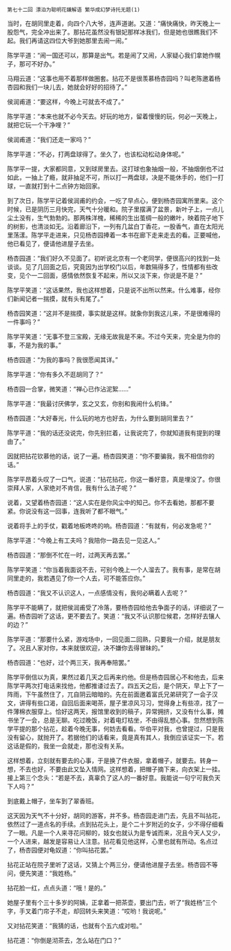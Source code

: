     第七十二回 漂泊为聪明花嫌解语 繁华成幻梦诗托无题(1) 

   当时，在胡同里走着，向四个八大爷，连声道谢。又道：“痛快痛快，昨天晚上一股怨气，完全冲出来了。那拈花虽然没有银妃那样冰我们，但是她也很瞧我们不起。我们再请这四位大爷到她那里去闹一闹。”

   陈学平道：“闹一国还可以，那算是出气。若是闹了又闹，人家疑心我们拿她作幌子，那可不好办。”

   马翔云道：“这事也用不着那样做圈套。拈花不是很羡慕杨杏园吗？叫老陈邀着杨杏园和我们一块儿去，她就会好好的招待了。”

   侯润甫道：“要这样，今晚上可就去不成了。”

   陈学平道：“本来也就不必今天去。好玩的地方，留着慢慢的玩，何必一天晚上，就把它玩一个干净哩？”

   侯润甫道：“我们还走一家吗？”

   陈学平道：“不必，打两盘球得了。坐久了，也该松动松动身体呢。”

   陈学平一提，大家都同意，又到球房里去。这打球也象抽烟一般，不抽烟倒也不过如此，一抽上了瘾，就非抽足不可，所以打一两盘球，决是不能休手的，他们一打球，一直就打到十二点钟方始回家。

   到了次日，陈学平记着侯润甫的约会，一吃了早点心，便到杨杏园寓所里来。这个时候，已是阴历三月快完，天气十分暖和。院子里摆满了盆景，新叶子上，一点儿尘土没有，生气勃勃的。那两株洋槐，稀稀的生出茧绸一般的嫩叶，映着院子地下的树影，也清淡如无。沿着廊沿下，一列有几盆白丁香花，一股香气，直在太阳光里荡漾。陈学平走进来，只见杨杏园捧着一本书在廊下走来走去的看。正要喊他，他已看见了，便请他进屋子去坐。

   杨杏园道：“我们好久不见面了。初听说北京有一个老同学，便很高兴的找到一处谈谈。见了几回面之后，究竟因为出学校门以后，年数隔得多了，性情都有些改变，见个一二回面，感情依然恢复不起来，所以又淡下来，你说是不是？”

   陈学平笑道：“这话果然，我也这样想着，只是说不出所以然来。什么难事，经你们新闻记者一揣摸，就有头有尾了。”

   杨杏园笑道：“这并不是揣摸，事实就是这样。就象你到我这儿来，不是很难得的一件事吗？”

   陈学平笑道：“无事不登三宝殿，无缘无故我是不来。不过今天来，完全是为你的事，不是为我的事。”

   杨杏园道：“为我的事吗？我很愿闻其详。”

   陈学平道：“你有多久不逛胡同了？”

   杨杏园一合掌，微笑道：“禅心已作沾泥絮……”

   陈学平道：“我最讨厌佛学，玄之又玄，你别和我闹什么机锋。”

   杨杏园道：“大好春光，什么玩的地方也好去，为什么要到胡同里去？”

   陈学平道：“我的话还没说完，你先别拦着，让我说完了，你就知道我有提到的理由了。”

   因就把拈花钦慕他的话，说了一遍。杨杏园笑道：“你不要骗我，我不相信你的话。”

   陈学平昂着头叹了一口气，说道：“拈花拈花，你这一番好意，真是埋没了。你很崇拜人家，人家绝对不肯信，我有什么法子呢？”

   说着，又望着杨杏园道：“这人实在是你风尘中的知己。你不去看她，那都不要紧。你说没有这一回事，连我听了都不眼气。”

   说着将手上的手仗，戳着地板咚咚的响。杨杏园道：“有就有，何必发急呢？”

   陈学平道：“今晚上有工夫吗？我陪你一路去见一见这人。”

   杨杏园道：“那倒不忙在一时，过两天再去罢。”

   陈学平笑道：“你当着我面说不去，可别今晚上一个人溜去了。我有事，是常在胡同里走的，我若遇见了你一个人去，可不能答应你。”

   杨杏园道：“我又不认识这人，一点感情没有，我何必瞒着人去呢？”

   陈学平不能瞒了，就把侯润甫受了冷落，要杨杏园给他去争面子的话，详细说了一遍。杨杏园听了这话，更不要去了。笑道：“我又不认识那位候君，怎样好去镶人的边？”

   陈学平道：“那要什么紧，游戏场中，一回见面二回熟，只要我一介绍，就是朋友了。况且人家对你，本来就很欢迎，决不嫌你去得冒昧的。”

   杨杏园道：“也好，过个两三天，我再奉陪罢。”

   陈学平倒信以为真，果然过着几天之后再来约他。但是杨杏园居心不和他去，后来陈学平两次打电话来找他，他都推诿过去了。四五天之后，是个阴天，早上下了一阵雨，下午虽然住了，兀自阴云暗暗的。先在前面邀着富氏兄弟研究了一会子汉文，讲得有些口渴，自回后面来喝茶，屋子里凉风习习，觉得身上有些凉，找了一件薄棉衣服穿上。恰好这两天，报馆里收到的稿子，异常拥挤，又没有什么事，摊书坐了一会，总是无聊。吃过晚饭，对着电灯枯坐，不由得乱想心事。忽然想到陈学平提的那个拈花，趁着今晚无事，何妨去看看。华伯平对我，也曾提过，只是我没有留心，就抛开了。若据他们的话看来，竟是真有其人，我倒应该证实一下。若这话是假的，我坐一会就走，那也没有关系。

   这样想着，立刻就有要去的心事，于是换了件衣服，拿着帽子，就要去。转身一想，不去也好，不要由此又坠入情网。这样想着，把帽子摘下来，向衣架上一挂。接上第三个念头：“若是不去，真辜负了这人的一番好意。我能说一句宁可我负天下人吗？”

   到底戴上帽子，坐车到了翠香班。

   这天因为天气不十分好，胡同的游客，并不多。杨杏园走进门去，先且不叫拈花，依然过了一道点名的手续。点到拈花头上，是个二十岁附近的女子，少不得仔细看了一眼。凡是一个人来寻花问柳的，妓女也就认为是专诚而来，况且今天人又少，一个人进来，越发是容易让人注意。拈花看见他这样，心里也就有所动。名点过了，杨杏园便对龟奴道：“你叫拈花罢。”

   拈花正站在院子里听了这话，又猜上个两三分，便请他进屋子去坐。杨杏园不等问，便先笑道：“我姓杨。”

   拈花脸一红，点点头道：“哦！是的。”

   她屋子里有个三十多岁的阿姨，正拿着一把茶壶，要出门去，听了“我姓杨”三个字，手叉着门帘子不走，却回转头来笑道：“哎哟！我说呢。”

   又对拈花笑道：“我猜的话，也就有个五六成对啦。”

   拈花道：“你倒是沏茶去，怎么站在门口？”

